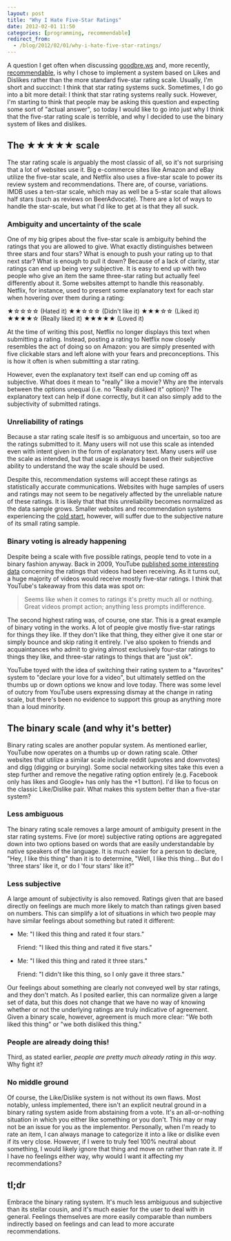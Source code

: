```yaml
---
layout: post
title: "Why I Hate Five-Star Ratings"
date: 2012-02-01 11:50
categories: [programming, recommendable]
redirect_from:
  - /blog/2012/02/01/why-i-hate-five-star-ratings/
---
```


A question I get often when discussing [goodbre.ws][1] and, more recently, [recommendable][0], is why I chose to implement a system based on Likes and Dislikes rather than the more standard five-star rating scale. Usually, I'm short and succinct: I think that star rating systems suck. Sometimes, I do go into a bit more detail: I think that star rating systems really suck. However, I'm starting to think that people may be asking this question and expecting some sort of "actual answer", so today I would like to go into just why I think that the five-star rating scale is terrible, and why I decided to use the binary system of likes and dislikes.

## The ★★★★★ scale

The star rating scale is arguably the most classic of all, so it's not surprising that a lot of websites use it. Big e-commerce sites like Amazon and eBay utilize the five-star scale, and Netflix also uses a five-star scale to power its review system and recommendations. There are, of course, variations. IMDB uses a ten-star scale, which may as well be a 5-star scale that allows half stars (such as reviews on BeerAdvocate). There are a lot of ways to handle the star-scale, but what I'd like to get at is that they all suck.

### Ambiguity and uncertainty of the scale

One of my big gripes about the five-star scale is ambiguity behind the ratings that you are allowed to give. What exactly distinguishes between three stars and four stars? What is enough to push your rating up to that next star? What is enough to pull it down? Because of a lack of clarity, star ratings can end up being very subjective. It is easy to end up with two people who give an item the same three-star rating but actually feel differently about it. Some websites attempt to handle this reasonably. Netflix, for instance, used to present some explanatory text for each star when hovering over them during a rating:

★☆☆☆☆ (Hated it)
★★☆☆☆ (Didn't like it)
★★★☆☆ (Liked it)
★★★★☆ (Really liked it)
★★★★★ (Loved it)

At the time of writing this post, Netflix no longer displays this text when submitting a rating. Instead, posting a rating to Netflix now closely resembles the act of doing so on Amazon: you are simply presented with five clickable stars and left alone with your fears and preconceptions. This is how it often is when submitting a star rating.

However, even the explanatory text itself can end up coming off as subjective. What does it mean to "really" like a movie? Why are the intervals between the options unequal (i.e. no "Really disliked it" option)? The explanatory text can help if done correctly, but it can also simply add to the subjectivity of submitted ratings.

### Unreliability of ratings

Because a star rating scale iteslf is so ambiguous and uncertain, so too are the ratings submitted to it. Many users will not use this scale as intended even with intent given in the form of explanatory text. Many users _will_ use the scale as intended, but that usage is always based on their subjective ability to understand the way the scale should be used.

Despite this, recommendation systems will accept these ratings as statistically accurate communications. Websites with huge samples of users and ratings may not seem to be negatively affected by the unreliable nature of these ratings. It is likely that that this unreliability becomes normalized as the data sample grows. Smaller websites and recommendation systems experiencing the [cold start][2], however, will suffer due to the subjective nature of its small rating sample.

### Binary voting is already happening

Despite being a scale with five possible ratings, people tend to vote in a binary fashion anyway. Back in 2009, YouTube [published some interesting data][3] concerning the ratings that videos had been receiving. As it turns out, a huge majority of videos would receive mostly five-star ratings. I think that YouTube's takeaway from this data was spot on:

> Seems like when it comes to ratings it's pretty much all or nothing. Great videos prompt action; anything less prompts indifference.

The second highest rating was, of course, one star. This is a great example of binary voting in the works. A lot of people give mostly five-star ratings for things they like. If they don't like that thing, they either give it one star or simply bounce and skip rating it entirely. I've also spoken to friends and acquaintances who admit to giving almost exclusively four-star ratings to things they like, and three-star ratings to things that are "just ok".

YouTube toyed with the idea of switching their rating system to a "favorites" system to "declare your love for a video", but ultimately settled on the thumbs up or down options we know and love today. There was some level of outcry from YouTube users expressing dismay at the change in rating scale, but there's been no evidence to support this group as anything more than a loud minority.

## The binary scale (and why it's better)

Binary rating scales are another popular system. As mentioned earlier, YouTube now operates on a thumbs up or down rating scale. Other websites that utilize a similar scale include reddit (upvotes and downvotes) and digg (digging or burying). Some social networking sites take this even a step further and remove the negative rating option entirely (e.g. Facebook only has likes and Google+ has only has the +1 button). I'd like to focus on the classic Like/Dislike pair. What makes this system better than a five-star system?

### Less ambiguous

The binary rating scale removes a large amount of ambiguity present in the star rating systems. Five (or more) subjective rating options are aggregated down into two options based on words that are easily understandable by native speakers of the language. It is much easier for a person to declare, "Hey, I like this thing" than it is to determine, "Well, I like this thing... But do I 'three stars' like it, or do I 'four stars' like it?"

### Less subjective

A large amount of subjectivity is also removed. Ratings given that are based directly on feelings are much more likely to match than ratings given based on numbers. This can simplify a lot of situations in which two people may have similar feelings about something but rated it different:

* Me: "I liked this thing and rated it four stars."

  Friend: "I liked this thing and rated it five stars."
* Me: "I liked this thing and rated it three stars."

  Friend: "I didn't like this thing, so I only gave it three stars."

Our feelings about something are clearly not conveyed well by star ratings, and they don't match. As I posited earlier, this can normalize given a large set of data, but this does not change that we have no way of knowing whether or not the underlying ratings are truly indicative of agreement. Given a binary scale, however, agreement is much more clear: "We both liked this thing" or "we both disliked this thing."

### People are already doing this!

Third, as stated earlier, _people are pretty much already rating in this way_. Why fight it?

### No middle ground

Of course, the Like/Dislike system is not without its own flaws. Most notably, unless implemented, there isn't an explicit neutral ground in a binary rating system aside from abstaining from a vote. It's an all-or-nothing situation in which you either like something or you don't. This may or may not be an issue for you as the implementor. Personally, when I'm ready to rate an item, I can always manage to categorize it into a like or dislike even if its very close. However, if I were to truly feel 100% neutral about something, I would likely ignore that thing and move on rather than rate it. If I have no feelings either way, why would I want it affecting my recommendations?

## tl;dr

Embrace the binary rating system. It's much less ambiguous and subjective than its stellar cousin, and it's much easier for the user to deal with in general. Feelings themselves are more easily comparable than numbers indirectly based on feelings and can lead to more accurate recommendations.

[0]: http://davidcelis.github.io/recommendable
[1]: http://goodbre.ws/
[2]: http://en.wikipedia.org/wiki/Cold_start
[3]: http://youtube-global.blogspot.com/2009/09/five-stars-dominate-ratings.html
